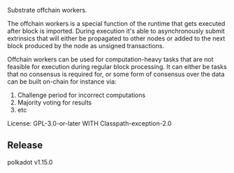 Substrate offchain workers.

The offchain workers is a special function of the runtime that
gets executed after block is imported. During execution
it's able to asynchronously submit extrinsics that will either
be propagated to other nodes or added to the next block
produced by the node as unsigned transactions.

Offchain workers can be used for computation-heavy tasks
that are not feasible for execution during regular block processing.
It can either be tasks that no consensus is required for,
or some form of consensus over the data can be built on-chain
for instance via:
1. Challenge period for incorrect computations
2. Majority voting for results
3. etc

License: GPL-3.0-or-later WITH Classpath-exception-2.0


## Release

polkadot v1.15.0
